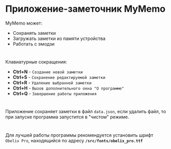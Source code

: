 # Приложение-заметочник MyMemo

MyMemo может:
- Сохранять заметки
- Загружать заметки из памяти устройства
- Работать с эмодзи
#
Клавиатурные сокращения:
- **Ctrl+N** - `Создание новой заметки`
- **Ctrl+S** - `Сохранение редактируемой заметки`
- **Ctrl+R** - `Удаление выбранной заметки`
- **Ctrl+H** - `Вызов дополнительного окна "О программе"`
- **Ctrl+Q** - `Завершение работы приложения`
#
Приложение сохраняет заметки в файл `data.json`, если удалить файл, то при запуске программа запустится в "чистом" режиме.
#

#
Для лучшей работы программы рекомендуется установить шрифт `Obelix Pro`, находящийся по адресу **`/src/fonts/obelix_pro.ttf`**
#
